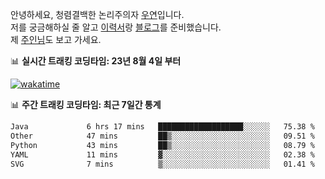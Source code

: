 안녕하세요, 청렴결백한 논리주의자 [우연](https://dev-wooyeon.github.io/quiz-app/)입니다.  
저를 궁금해하실 줄 알고 [이력서](https://ieunune.notion.site/d836ecc9172144d4b39f185b89f16a62)랑 [블로그](https://notion-blog-ieunune.vercel.app)를 준비했습니다.  
제 [주인님](https://www.instagram.com/lovely_hiru_hari_s2/)도 보고 가세요.


📊 **실시간 트래킹 코딩타임: 23년 8월 4일 부터**  

[![wakatime](https://wakatime.com/badge/user/099dd627-fdab-4072-b87a-fa91c7a76d8d.svg?style=for-the-badge)](https://wakatime.com/@099dd627-fdab-4072-b87a-fa91c7a76d8d)

📊 **주간 트래킹 코딩타임: 최근 7일간 통계**

<!--START_SECTION:waka-->

```txt
Java             6 hrs 17 mins   ███████████████████░░░░░░   75.38 %
Other            47 mins         ██▒░░░░░░░░░░░░░░░░░░░░░░   09.51 %
Python           43 mins         ██▒░░░░░░░░░░░░░░░░░░░░░░   08.79 %
YAML             11 mins         ▓░░░░░░░░░░░░░░░░░░░░░░░░   02.38 %
SVG              7 mins          ▒░░░░░░░░░░░░░░░░░░░░░░░░   01.41 %
```

<!--END_SECTION:waka-->

<!-- ![](./profile-3d-contrib/profile-night-view.svg)-->
